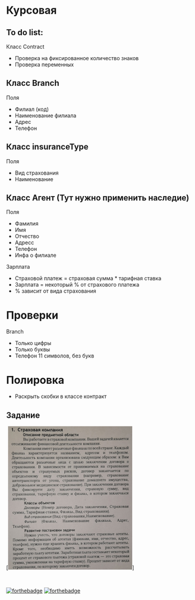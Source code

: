 # Курсовая

## To do list:

Класс Contract
- Проверка на фиксированное количество знаков
- Проверка переменных

## Класс Branch

Поля

- Филиал (код)
- Наименование филиала
- Адрес
- Телефон

## Класс insuranceType

Поля

- Вид страхования
- Наименование

## Класс Агент (Тут нужно применить наследие)

Поля 
- Фамилия
- Имя
- Отчество
- Адресс
- Телефон
- Инфа о филиале

Зарплата

- Страховой платеж = страховая сумма * тарифная ставка
- Зарплата = некоторый % от страхового платежа
- % зависит от вида страхования








# Проверки
Branch
- Только цифры
- Только буквы
- Телефон 11 символов, без букв




# Полировка
- Раскрыть скобки в классе контракт

## Задание

[![Задание](https://github.com/CreativeWex/Course/blob/master/task.png)]

<br>

[![forthebadge](https://forthebadge.com/images/badges/made-with-c.svg)](https://forthebadge.com)
[![forthebadge](https://forthebadge.com/images/badges/built-with-love.svg)](https://forthebadge.com)

 
